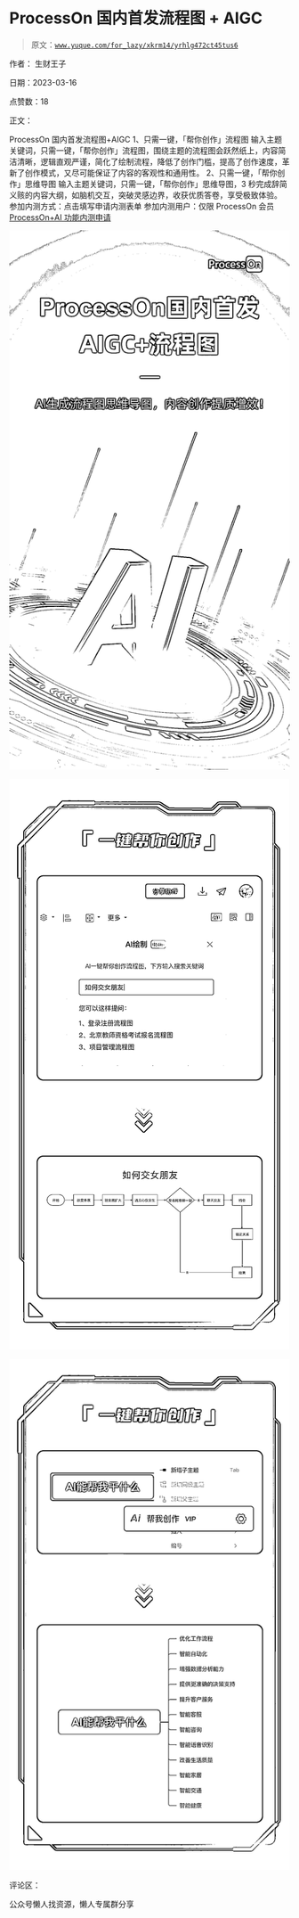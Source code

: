 # ProcessOn 国内首发流程图 + AIGC

> 原文：[`www.yuque.com/for_lazy/xkrm14/yrhlg472ct45tus6`](https://www.yuque.com/for_lazy/xkrm14/yrhlg472ct45tus6)



作者： 生财王子



日期：2023-03-16



点赞数：18



正文：



ProcessOn 国内首发流程图+AIGC 1、只需一键，「帮你创作」流程图 输入主题关键词，只需一键，「帮你创作」流程图，围绕主题的流程图会跃然纸上，内容简洁清晰，逻辑直观严谨，简化了绘制流程，降低了创作门槛，提高了创作速度，革新了创作模式，又尽可能保证了内容的客观性和通用性。 2、只需一键，「帮你创作」思维导图 输入主题关键词，只需一键，「帮你创作」思维导图，3 秒完成辞简义赅的内容大纲，如脑机交互，突破灵感边界，收获优质答卷，享受极致体验。 参加内测方式：点击填写申请内测表单 参加内测用户：仅限 ProcessOn 会员[ProcessOn+AI 功能内测申请](https://pzfkixgctyl5cu2v.mikecrm.com/OnwA2xk)



![](img/bed37754edfd8e5b304d4112be406788.png)



![](img/63eb03c30dc4fdf8a831c622c78a6b90.png)



![](img/bff66335d16e397fdcf4e0c6c2f19d8d.png)



评论区：



公众号懒人找资源，懒人专属群分享

